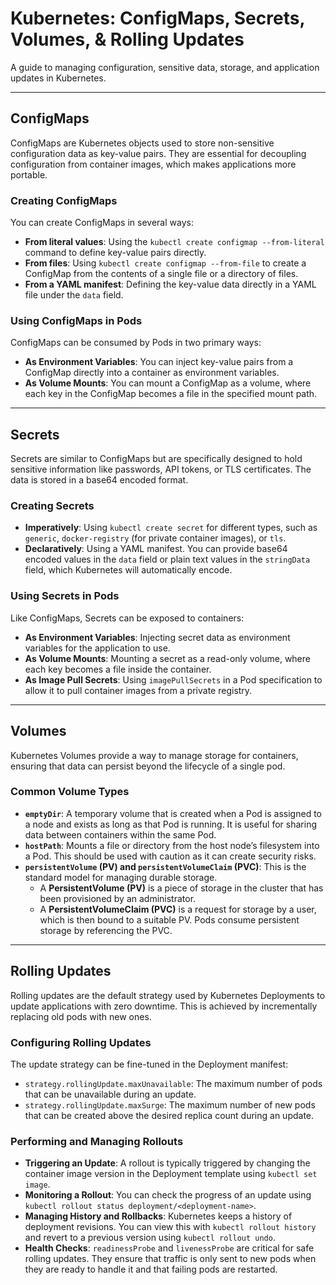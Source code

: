 # Kubernetes: ConfigMaps, Secrets, Volumes, & Rolling Updates

A guide to managing configuration, sensitive data, storage, and application updates in Kubernetes.

---

## ConfigMaps

ConfigMaps are Kubernetes objects used to store non-sensitive configuration data as key-value pairs. They are essential for decoupling configuration from container images, which makes applications more portable.

### Creating ConfigMaps

You can create ConfigMaps in several ways:
* **From literal values**: Using the `kubectl create configmap --from-literal` command to define key-value pairs directly.
* **From files**: Using `kubectl create configmap --from-file` to create a ConfigMap from the contents of a single file or a directory of files.
* **From a YAML manifest**: Defining the key-value data directly in a YAML file under the `data` field.

### Using ConfigMaps in Pods

ConfigMaps can be consumed by Pods in two primary ways:
* **As Environment Variables**: You can inject key-value pairs from a ConfigMap directly into a container as environment variables.
* **As Volume Mounts**: You can mount a ConfigMap as a volume, where each key in the ConfigMap becomes a file in the specified mount path.

---

## Secrets

Secrets are similar to ConfigMaps but are specifically designed to hold sensitive information like passwords, API tokens, or TLS certificates. The data is stored in a base64 encoded format.

### Creating Secrets

* **Imperatively**: Using `kubectl create secret` for different types, such as `generic`, `docker-registry` (for private container images), or `tls`.
* **Declaratively**: Using a YAML manifest. You can provide base64 encoded values in the `data` field or plain text values in the `stringData` field, which Kubernetes will automatically encode.

### Using Secrets in Pods

Like ConfigMaps, Secrets can be exposed to containers:
* **As Environment Variables**: Injecting secret data as environment variables for the application to use.
* **As Volume Mounts**: Mounting a secret as a read-only volume, where each key becomes a file inside the container.
* **As Image Pull Secrets**: Using `imagePullSecrets` in a Pod specification to allow it to pull container images from a private registry.

---

## Volumes

Kubernetes Volumes provide a way to manage storage for containers, ensuring that data can persist beyond the lifecycle of a single pod.

### Common Volume Types

* **`emptyDir`**: A temporary volume that is created when a Pod is assigned to a node and exists as long as that Pod is running. It is useful for sharing data between containers within the same Pod.
* **`hostPath`**: Mounts a file or directory from the host node’s filesystem into a Pod. This should be used with caution as it can create security risks.
* **`persistentVolume` (PV) and `persistentVolumeClaim` (PVC)**: This is the standard model for managing durable storage.
    * A **PersistentVolume (PV)** is a piece of storage in the cluster that has been provisioned by an administrator.
    * A **PersistentVolumeClaim (PVC)** is a request for storage by a user, which is then bound to a suitable PV. Pods consume persistent storage by referencing the PVC.

---

## Rolling Updates

Rolling updates are the default strategy used by Kubernetes Deployments to update applications with zero downtime. This is achieved by incrementally replacing old pods with new ones.

### Configuring Rolling Updates

The update strategy can be fine-tuned in the Deployment manifest:
* `strategy.rollingUpdate.maxUnavailable`: The maximum number of pods that can be unavailable during an update.
* `strategy.rollingUpdate.maxSurge`: The maximum number of new pods that can be created above the desired replica count during an update.

### Performing and Managing Rollouts

* **Triggering an Update**: A rollout is typically triggered by changing the container image version in the Deployment template using `kubectl set image`.
* **Monitoring a Rollout**: You can check the progress of an update using `kubectl rollout status deployment/<deployment-name>`.
* **Managing History and Rollbacks**: Kubernetes keeps a history of deployment revisions. You can view this with `kubectl rollout history` and revert to a previous version using `kubectl rollout undo`.
* **Health Checks**: `readinessProbe` and `livenessProbe` are critical for safe rolling updates. They ensure that traffic is only sent to new pods when they are ready to handle it and that failing pods are restarted.